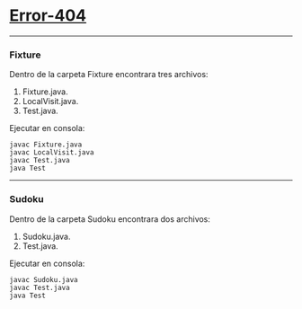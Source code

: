 # [Error-404](https://github.com/ezedepetris/Error-404)
-------

### Fixture
Dentro de la carpeta Fixture encontrara tres archivos:
  
  1. Fixture.java.
  2. LocalVisit.java.
  3. Test.java.

Ejecutar en consola:

```shell
javac Fixture.java
javac LocalVisit.java
javac Test.java
java Test
```

-------

### Sudoku

Dentro de la carpeta Sudoku encontrara dos archivos:
  
  1. Sudoku.java.
  2. Test.java.
  
Ejecutar en consola:

```shell
javac Sudoku.java
javac Test.java
java Test
```
